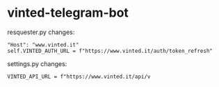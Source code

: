 # vinted-telegram-bot

resquester.py changes:

    "Host": "www.vinted.it"
    self.VINTED_AUTH_URL = f"https://www.vinted.it/auth/token_refresh"

settings.py changes:

    VINTED_API_URL = f"https://www.vinted.it/api/v